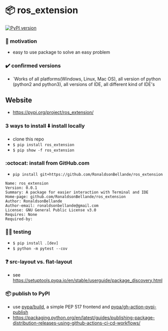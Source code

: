 # 📦 ros_extension
[![PyPI version](https://badge.fury.io/py/ros_extension.svg)](https://badge.fury.io/py/ros_extension)

### 🦾 motivation
- easy to use package to solve an easy problem

### ✔️ confirmed versions
- `Works of all platforms(Windows, Linux, Mac OS), all version of python (python2 and python3), all versions of IDE, all different kind of IDE's

## Website
- https://pypi.org/project/ros_extension/

### 3 ways to install ⬇️ install locally
- clone this repo
- `$ pip install ros_extension`
- `$ pip show -f ros_extension`

### :octocat: install from GitHub.com
- `pip install git+https://github.com/RonaldsonBellande/ros_extension`


```
Name: ros_extension
Version: 0.0.1
Summary: A package for easier interaction with Terminal and IDE
Home-page: github.com/RonaldsonBellande/ros_extension
Author: RonaldsonBellande
Author-email: ronaldsonbellande@gmail.com
License: GNU General Public License v3.0
Requires: None
Required-by:
```
### 👩‍🔧 testing
- `$ pip install .[dev]`
- `$ python -m pytest --cov`

### ❓ src-layout vs. flat-layout
- see https://setuptools.pypa.io/en/stable/userguide/package_discovery.html

### 📦 publish to PyPI
- use [pypa/build](https://github.com/pypa/build), a simple PEP 517 frontend and [pypa/gh-action-pypi-publish](https://github.com/pypa/gh-action-pypi-publish)
- https://packaging.python.org/en/latest/guides/publishing-package-distribution-releases-using-github-actions-ci-cd-workflows/
